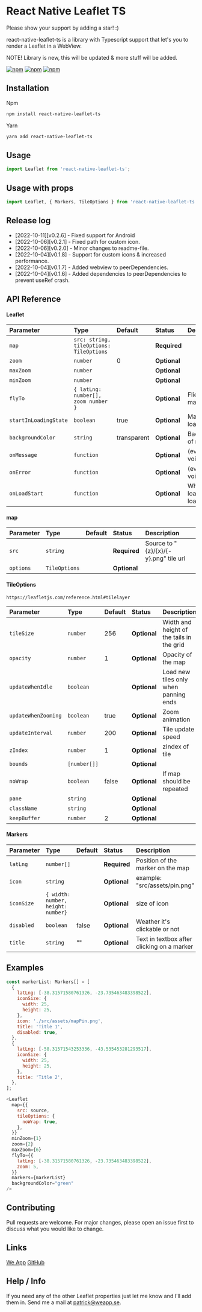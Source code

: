 # React Native Leaflet TS

Please show your support by adding a star! :)

react-native-leaflet-ts is a library with Typescript support that let's you to render a Leaflet in a WebView.

NOTE! Library is new, this will be updated & more stuff will be added.

[![npm](https://img.shields.io/npm/v/react-native-leaflet-ts.svg)](https://www.npmjs.com/package/react-native-leaflet-ts)
[![npm](https://img.shields.io/npm/dm/react-native-leaflet-ts.svg)](https://www.npmjs.com/package/react-native-leaflet-ts)
[![npm](https://img.shields.io/npm/dt/react-native-leaflet-ts.svg)](https://www.npmjs.com/package/react-native-leaflet-ts)

## Installation

Npm

```bash
npm install react-native-leaflet-ts
```

Yarn

```bash
yarn add react-native-leaflet-ts
```

## Usage

```javascript
import Leaflet from 'react-native-leaflet-ts';
```

## Usage with props

```javascript
import Leaflet, { Markers, TileOptions } from 'react-native-leaflet-ts';
```

## Release log

- [2022-10-11][v0.2.6] - Fixed support for Android
- [2022-10-06][v0.2.1] - Fixed path for custom icon.
- [2022-10-06][v0.2.0] - Minor changes to readme-file.
- [2022-10-04][v0.1.8] - Support for custom icons & increased performance.
- [2022-10-04][v0.1.7] - Added webview to peerDependencies.
- [2022-10-04][v0.1.6] - Added dependencies to peerDependencies to prevent useRef crash.

## API Reference

#### Leaflet

| Parameter             | Type                                    | Default     | Status       | Description                       |
| :-------------------- | :-------------------------------------- | :---------- | :----------- | :-------------------------------- |
| `map`                 | `src: string, tileOptions: TileOptions` |             | **Required** |                                   |
| `zoom`                | `number`                                | 0           | **Optional** |                                   |
| `maxZoom`             | `number`                                |             | **Optional** |                                   |
| `minZoom`             | `number`                                |             | **Optional** |                                   |
| `flyTo`               | `{ latLng: number[], zoom number }`     |             | **Optional** | Flies to a specific marker        |
| `startInLoadingState` | `boolean`                               | true        | **Optional** | Map starts in loading state       |
| `backgroundColor`     | `string`                                | transparent | **Optional** | BackgroundColor of map            |
| `onMessage`           | `function`                              |             | **Optional** | (event: any) => void;             |
| `onError`             | `function`                              |             | **Optional** | (event: any) => void              |
| `onLoadStart`         | `function`                              |             | **Optional** | When webview loads starts loading |

#### map

| Parameter | Type          | Default | Status       | Description                           |
| :-------- | :------------ | :------ | :----------- | :------------------------------------ |
| `src`     | `string`      |         | **Required** | Source to "{z}/{x}/{-y}.png" tile url |
| `options` | `TileOptions` |         | **Optional** |                                       |

#### TileOptions

`https://leafletjs.com/reference.html#tilelayer`

| Parameter           | Type         | Default | Status       | Description                               |
| :------------------ | :----------- | :------ | :----------- | :---------------------------------------- |
| `tileSize`          | `number`     | 256     | **Optional** | Width and height of the tails in the grid |
| `opacity`           | `number`     | 1       | **Optional** | Opacity of the map                        |
| `updateWhenIdle`    | `boolean`    |         | **Optional** | Load new tiles only when panning ends     |
| `updateWhenZooming` | `boolean`    | true    | **Optional** | Zoom animation                            |
| `updateInterval`    | `number`     | 200     | **Optional** | Tile update speed                         |
| `zIndex`            | `number`     | 1       | **Optional** | zIndex of tile                            |
| `bounds`            | `[number[]]` |         | **Optional** |                                           |
| `noWrap`            | `boolean`    | false   | **Optional** | If map should be repeated                 |
| `pane`              | `string`     |         | **Optional** |                                           |
| `className`         | `string`     |         | **Optional** |                                           |
| `keepBuffer`        | `number`     | 2       | **Optional** |                                           |

#### Markers

| Parameter  | Type                               | Default | Status       | Description                                |
| :--------- | :--------------------------------- | :------ | :----------- | :----------------------------------------- |
| `latLng`   | `number[]`                         |         | **Required** | Position of the marker on the map          |
| `icon`     | `string`                           |         | **Optional** | example: "src/assets/pin.png"              |
| `iconSize` | `{ width: number, height: number}` |         | **Optional** | size of icon                               |
| `disabled` | `boolean`                          | false   | **Optional** | Weather it's clickable or not              |
| `title`    | `string`                           | ""      | **Optional** | Text in textbox after clicking on a marker |

## Examples

```javascript
const markerList: Markers[] = [
  {
    latLng: [-38.31571580761326, -23.735463483398522],
    iconSize: {
      width: 25,
      height: 25,
    },
    icon: './src/assets/mapPin.png',
    title: 'Title 1',
    disabled: true,
  },
  {
    latLng: [-58.31571543253336, -43.535453281293517],
    iconSize: {
      width: 25,
      height: 25,
    },
    title: 'Title 2',
  },
];
```

```javascript
<Leaflet
  map={{
    src: source,
    tileOptions: {
      noWrap: true,
    },
  }}
  minZoom={1}
  zoom={2}
  maxZoom={6}
  flyTo={{
    latLng: [-38.31571580761326, -23.735463483398522],
    zoom: 5,
  }}
  markers={markerList}
  backgroundColor="green"
/>
```

## Contributing

Pull requests are welcome. For major changes, please open an issue first to discuss what you would like to change.

## Links

[We App](https://www.weapp.se/)
[GitHub](https://github.com/putteabrahamsson/react-native-leaflet-ts)

## Help / Info

If you need any of the other Leaflet properties just let me know and I'll add them in.
Send me a mail at patrick@weapp.se.
